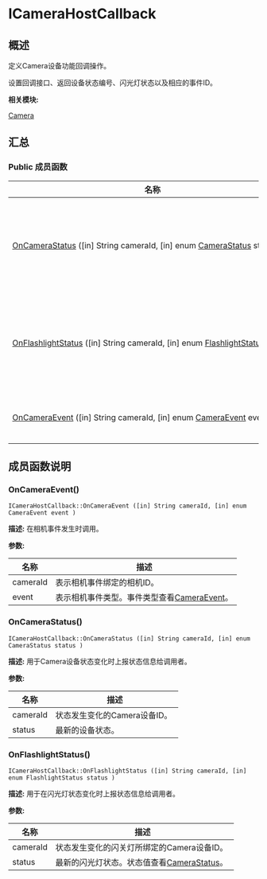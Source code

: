 # ICameraHostCallback


## 概述

定义Camera设备功能回调操作。

设置回调接口、返回设备状态编号、闪光灯状态以及相应的事件ID。

**相关模块:**

[Camera](_camera.md)


## 汇总


### Public 成员函数

  | 名称 | 描述 | 
| -------- | -------- |
| [OnCameraStatus](#oncamerastatus)&nbsp;([in]&nbsp;String&nbsp;cameraId,&nbsp;[in]&nbsp;enum&nbsp;[CameraStatus](_camera.md#camerastatus)&nbsp;status) | 用于Camera设备状态变化时上报状态信息给调用者。&nbsp; | 
| [OnFlashlightStatus](#onflashlightstatus)&nbsp;([in]&nbsp;String&nbsp;cameraId,&nbsp;[in]&nbsp;enum&nbsp;[FlashlightStatus](_camera.md#flashlightstatus)&nbsp;status) | 用于在闪光灯状态变化时上报状态信息给调用者。&nbsp; | 
| [OnCameraEvent](#oncameraevent)&nbsp;([in]&nbsp;String&nbsp;cameraId,&nbsp;[in]&nbsp;enum&nbsp;[CameraEvent](_camera.md#cameraevent)&nbsp;event) | 在相机事件发生时调用。&nbsp; | 


## 成员函数说明


### OnCameraEvent()

  
```
ICameraHostCallback::OnCameraEvent ([in] String cameraId, [in] enum CameraEvent event )
```
**描述:**
在相机事件发生时调用。

**参数:**

  | 名称 | 描述 | 
| -------- | -------- |
| cameraId | 表示相机事件绑定的相机ID。&nbsp; | 
| event | 表示相机事件类型。事件类型查看[CameraEvent](_camera.md#cameraevent)。 | 


### OnCameraStatus()

  
```
ICameraHostCallback::OnCameraStatus ([in] String cameraId, [in] enum CameraStatus status )
```
**描述:**
用于Camera设备状态变化时上报状态信息给调用者。

**参数:**

  | 名称 | 描述 | 
| -------- | -------- |
| cameraId | 状态发生变化的Camera设备ID。&nbsp; | 
| status | 最新的设备状态。 | 


### OnFlashlightStatus()

  
```
ICameraHostCallback::OnFlashlightStatus ([in] String cameraId, [in] enum FlashlightStatus status )
```
**描述:**
用于在闪光灯状态变化时上报状态信息给调用者。

**参数:**

  | 名称 | 描述 | 
| -------- | -------- |
| cameraId | 状态发生变化的闪关灯所绑定的Camera设备ID。&nbsp; | 
| status | 最新的闪光灯状态。状态值查看[CameraStatus](_camera.md#camerastatus)。 | 
